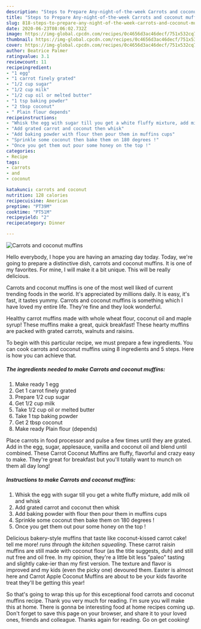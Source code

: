 ```yaml
---
description: "Steps to Prepare Any-night-of-the-week Carrots and coconut muffins"
title: "Steps to Prepare Any-night-of-the-week Carrots and coconut muffins"
slug: 818-steps-to-prepare-any-night-of-the-week-carrots-and-coconut-muffins
date: 2020-06-23T08:06:02.732Z
image: https://img-global.cpcdn.com/recipes/0c4656d3ac46decf/751x532cq70/carrots-and-coconut-muffins-recipe-main-photo.jpg
thumbnail: https://img-global.cpcdn.com/recipes/0c4656d3ac46decf/751x532cq70/carrots-and-coconut-muffins-recipe-main-photo.jpg
cover: https://img-global.cpcdn.com/recipes/0c4656d3ac46decf/751x532cq70/carrots-and-coconut-muffins-recipe-main-photo.jpg
author: Beatrice Palmer
ratingvalue: 3.1
reviewcount: 11
recipeingredient:
- "1 egg"
- "1 carrot finely grated"
- "1/2 cup sugar"
- "1/2 cup milk"
- "1/2 cup oil or melted butter"
- "1 tsp baking powder"
- "2 tbsp coconut"
- " Plain flour depends"
recipeinstructions:
- "Whisk the egg with sugar till you get a white fluffy mixture, add milk oil and whisk"
- "Add grated carrot and coconut then whisk"
- "Add baking powder with flour then pour them in muffins cups"
- "Sprinkle some coconut then bake them on 180 degrees !"
- "Once you get them out pour some honey on the top !"
categories:
- Recipe
tags:
- carrots
- and
- coconut

katakunci: carrots and coconut 
nutrition: 128 calories
recipecuisine: American
preptime: "PT39M"
cooktime: "PT51M"
recipeyield: "2"
recipecategory: Dinner

---
```



![Carrots and coconut muffins](https://img-global.cpcdn.com/recipes/0c4656d3ac46decf/751x532cq70/carrots-and-coconut-muffins-recipe-main-photo.jpg)

Hello everybody, I hope you are having an amazing day today. Today, we're going to prepare a distinctive dish, carrots and coconut muffins. It is one of my favorites. For mine, I will make it a bit unique. This will be really delicious.

Carrots and coconut muffins is one of the most well liked of current trending foods in the world. It's appreciated by millions daily. It is easy, it's fast, it tastes yummy. Carrots and coconut muffins is something which I have loved my entire life. They're fine and they look wonderful.

Healthy carrot muffins made with whole wheat flour, coconut oil and maple syrup! These muffins make a great, quick breakfast! These hearty muffins are packed with grated carrots, walnuts and raisins.


To begin with this particular recipe, we must prepare a few ingredients. You can cook carrots and coconut muffins using 8 ingredients and 5 steps. Here is how you can achieve that.

<!--inarticleads1-->

##### The ingredients needed to make Carrots and coconut muffins:

1. Make ready 1 egg
1. Get 1 carrot finely grated
1. Prepare 1/2 cup sugar
1. Get 1/2 cup milk
1. Take 1/2 cup oil or melted butter
1. Take 1 tsp baking powder
1. Get 2 tbsp coconut
1. Make ready  Plain flour (depends)


Place carrots in food processor and pulse a few times until they are grated. Add in the egg, sugar, applesauce, vanilla and coconut oil and blend until combined. These Carrot Coconut Muffins are fluffy, flavorful and crazy easy to make. They&#39;re great for breakfast but you&#39;ll totally want to munch on them all day long! 

<!--inarticleads2-->

##### Instructions to make Carrots and coconut muffins:

1. Whisk the egg with sugar till you get a white fluffy mixture, add milk oil and whisk
1. Add grated carrot and coconut then whisk
1. Add baking powder with flour then pour them in muffins cups
1. Sprinkle some coconut then bake them on 180 degrees !
1. Once you get them out pour some honey on the top !


Delicious bakery-style muffins that taste like coconut-kissed carrot cake! tell me more! *runs through the kitchen squealing*. These carrot raisin muffins are still made with coconut flour (as the title suggests, duh) and still nut free and oil free. In my opinion, they&#39;re a little bit less &#34;paleo&#34; tasting and slightly cake-ier than my first version. The texture and flavor is improved and my kids (even the picky one) devoured them. Easter is almost here and Carrot Apple Coconut Muffins are about to be your kids favorite treat they&#39;ll be getting this year! 

So that's going to wrap this up for this exceptional food carrots and coconut muffins recipe. Thank you very much for reading. I'm sure you will make this at home. There is gonna be interesting food at home recipes coming up. Don't forget to save this page on your browser, and share it to your loved ones, friends and colleague. Thanks again for reading. Go on get cooking!
